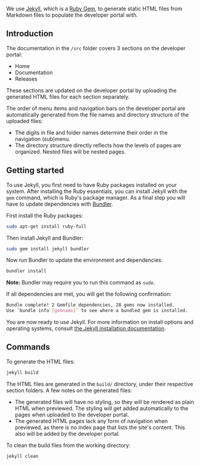 
We use [Jekyll](https://jekyllrb.com/), which is a 
[Ruby Gem](https://en.wikipedia.org/wiki/RubyGems), to generate static HTML files from Markdown 
files to populate the developer portal with. 

## Introduction

The documentation in the `/src` folder covers 3 sections on the developer portal:
- Home
- Documentation
- Releases

These sections are updated on the developer portal by uploading the generated HTML files for each 
section separately. 

The order of menu items and navigation bars on the developer portal are 
automatically generated from the file names and directory structure of the uploaded files:

- The digits in file and folder names determine their order in the navigation (sub)menu.
- The directory structure directly reflects how the levels of pages are organized. Nested files will 
  be nested pages.
  
## Getting started

To use Jekyll, you first need to have Ruby packages installed on your system. After installing
the Ruby essentials, you can install Jekyll with the `gem` command, which is Ruby's package 
manager. As a final step you will have to update dependencies with 
[Bundler](https://medium.com/never-hop-on-the-bandwagon/gemfile-and-gemfile-lock-in-ruby-65adc918b856).

First install the Ruby packages:

```bash
sudo apt-get install ruby-full
```

Then install Jekyll and Bundler:

```bash
sudo gem install jekyll bundler
```

Now run Bundler to update the environment and dependencies:

```bash
bundler install
```

__Note:__ Bundler may require you to run this command as `sudo`.

If all dependencies are met, you will get the following confirmation:

```bash
Bundle complete! 2 Gemfile dependencies, 28 gems now installed.
Use `bundle info [gemname]` to see where a bundled gem is installed.
```

You are now ready to use Jekyll. For more information on install options and operating systems, 
consult [the Jekyll installation documentation](https://jekyllrb.com/docs/installation/).

## Commands

To generate the HTML files:

```bash
jekyll build
```

The HTML files are generated in the `build/` directory, under their respective section folders. A 
few notes on the generated files:

- The generated files will have no styling, so they will be rendered as plain HTML when previewed. 
  The styling will get added automatically to the pages when uploaded to the developer portal.
- The generated HTML pages lack any form of navigation when previewed, as there is no index page 
  that lists the site's content. This also will be added by the developer portal.

To clean the build files from the working directory:
```bash
jekyll clean
```
